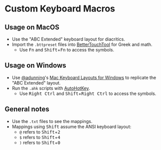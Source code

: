 # Custom Keyboard Macros

## Usage on MacOS

- Use the "ABC Extended" keyboard layout for diacritics.
- Import the `.bttpreset` files into [BetterTouchTool](https://folivora.ai/) for Greek and math.
  - Use <kbd>Fn</kbd> and <kbd>Shift</kbd>+<kbd>Fn</kbd> to access the symbols.

## Usage on Windows

- Use [@adunning](https://github.com/adunning)'s [Mac Keyboard Layouts for Windows](https://github.com/adunning/Mac-Keyboard-Layouts-for-Windows) to replicate the "ABC Extended" layout.
- Run the `.ahk` scripts with [AutoHotKey](https://www.autohotkey.com/).
  - Use <kbd>Right Ctrl</kbd> and <kbd>Shift</kbd>+<kbd>Right Ctrl</kbd> to access the symbols.

## General notes

- Use the `.txt` files to see the mappings.
- Mappings using <kbd>Shift</kbd> assume the ANSI keyboard layout:
  - `@` refers to <kbd>Shift</kbd>+<kbd>2</kbd>
  - `$` refers to <kbd>Shift</kbd>+<kbd>4</kbd>
  - `)` refers to <kbd>Shift</kbd>+<kbd>0</kbd>
